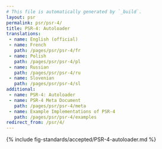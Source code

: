 ```yaml
---
# This file is automatically generated by `_build`.
layout: psr
permalink: psr/psr-4/
title: PSR-4: Autoloader
translations:
 - name: English (official)
 - name: French
   path: /pages/psr/psr-4/fr
 - name: Polish
   path: /pages/psr/psr-4/pl
 - name: Russian
   path: /pages/psr/psr-4/ru
 - name: Slovenian
   path: /pages/psr/psr-4/sl
additional:
 - name: PSR-4: Autoloader
 - name: PSR-4 Meta Document
   path: /pages/psr/psr-4/meta
 - name: Example Implementations of PSR-4
   path: /pages/psr/psr-4/examples
redirect_from: /psr/4/
---
```


{% include fig-standards/accepted/PSR-4-autoloader.md %}